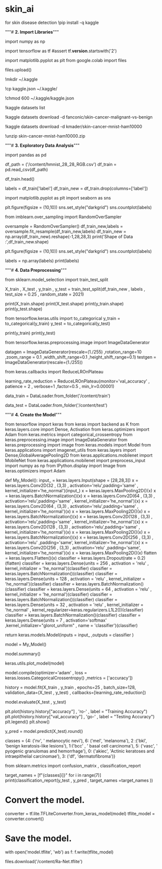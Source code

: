 # skin_ai
for skin disease detection
!pip install -q kaggle

"""# **2. Import Libraries**"""

import numpy as np

import tensorflow as tf
#assert tf.__version__.startswith('2')

import matplotlib.pyplot as plt
from google.colab import files

files.upload()

!mkdir ~/.kaggle

!cp kaggle.json ~/.kaggle/

!chmod 600 ~/.kaggle/kaggle.json

!kaggle datasets list

!kaggle datasets download -d fanconic/skin-cancer-malignant-vs-benign

!kaggle datasets download -d kmader/skin-cancer-mnist-ham10000

!unzip skin-cancer-mnist-ham10000.zip

"""# **3. Exploratory Data Analysis**"""

import pandas as pd

df_path = ('/content/hmnist_28_28_RGB.csv')
df_train = pd.read_csv(df_path)

df_train.head()

labels = df_train['label']
df_train_new = df_train.drop(columns=['label'])

import matplotlib.pyplot as plt
import seaborn as sns

plt.figure(figsize = (10,10))
sns.set_style("darkgrid")
sns.countplot(labels)

from imblearn.over_sampling import RandomOverSampler 


oversample = RandomOverSampler()
df_train_new,labels  = oversample.fit_resample(df_train_new,labels)
df_train_new = np.array(df_train_new).reshape(-1,28,28,3)
print('Shape of Data :',df_train_new.shape)

plt.figure(figsize = (10,10))
sns.set_style("darkgrid")
sns.countplot(labels)

labels = np.array(labels)
print(labels)

"""# **4. Data Preprocessing**"""

from sklearn.model_selection import train_test_split

X_train , X_test , y_train , y_test = train_test_split(df_train_new , labels , test_size = 0.25 , random_state = 2021)

print(X_train.shape)
print(X_test.shape)
print(y_train.shape)
print(y_test.shape)

from tensorflow.keras.utils import to_categorical
y_train = to_categorical(y_train)
y_test = to_categorical(y_test)

print(y_train)
print(y_test)

from tensorflow.keras.preprocessing.image import ImageDataGenerator

datagen = ImageDataGenerator(rescale=(1./255)
                             ,rotation_range=10
                             ,zoom_range = 0.1
                             ,width_shift_range=0.1
                             ,height_shift_range=0.1)
testgen = ImageDataGenerator(rescale=(1./255))

from keras.callbacks import ReduceLROnPlateau

learning_rate_reduction = ReduceLROnPlateau(monitor='val_accuracy'
                                            , patience = 2
                                            , verbose=1
                                            ,factor=0.5
                                            , min_lr=0.00001)

data_train = DataLoader.from_folder('/content/train')

data_test = DataLoader.from_folder('/content/test')

"""# **4. Create the Model**"""

from tensorflow import keras
from keras import backend as K
from keras.layers.core import Dense, Activation
from keras.optimizers import Adam
from keras.metrics import categorical_crossentropy
from keras.preprocessing.image import ImageDataGenerator
from keras.preprocessing import image
from keras.models import Model
from keras.applications import imagenet_utils
from keras.layers import Dense,GlobalAveragePooling2D
from keras.applications.mobilenet import MobileNet
from keras.applications.mobilenet import preprocess_input
import numpy as np
from IPython.display import Image
from keras.optimizers import Adam

def My_Model():
  input_ = keras.layers.Input(shape = [28,28,3])
  x = keras.layers.Conv2D(32 , (3,3) , activation='relu',padding='same' , kernel_initializer='he_normal')(input_)
  x = keras.layers.MaxPooling2D()(x)
  x = keras.layers.BatchNormalization()(x)
  x = keras.layers.Conv2D(64 , (3,3) , activation='relu',padding='same' , kernel_initializer='he_normal')(x)
  x = keras.layers.Conv2D(64 , (3,3) , activation='relu',padding='same' , kernel_initializer='he_normal')(x)
  x = keras.layers.MaxPooling2D()(x)
  x = keras.layers.BatchNormalization()(x)
  x = keras.layers.Conv2D(128 , (3,3) , activation='relu',padding='same' , kernel_initializer='he_normal')(x)
  x = keras.layers.Conv2D(128 , (3,3) , activation='relu',padding='same' , kernel_initializer='he_normal')(x)
  x = keras.layers.MaxPooling2D()(x)
  x = keras.layers.BatchNormalization()(x)
  x = keras.layers.Conv2D(256 , (3,3) , activation='relu' ,padding='same', kernel_initializer='he_normal')(x)
  x = keras.layers.Conv2D(256 , (3,3) , activation='relu' ,padding='same', kernel_initializer='he_normal')(x)
  x = keras.layers.MaxPooling2D()(x)
  flatten  = keras.layers.Flatten()(x)
  classifier = keras.layers.Dropout(rate = 0.2)(flatten)
  classifier = keras.layers.Dense(units = 256 , activation = 'relu' , kernel_initializer = 'he_normal')(classifier)
  classifier = keras.layers.BatchNormalization()(classifier)
  classifier = keras.layers.Dense(units = 128 , activation = 'relu' , kernel_initializer = 'he_normal')(classifier)
  classifier = keras.layers.BatchNormalization()(classifier)
  classifier = keras.layers.Dense(units = 64 , activation = 'relu' , kernel_initializer = 'he_normal')(classifier)
  classifier = keras.layers.BatchNormalization()(classifier) 
  classifier = keras.layers.Dense(units = 32 , activation = 'relu' , kernel_initializer = 'he_normal' , kernel_regularizer=keras.regularizers.L1L2())(classifier)
  classifier = keras.layers.BatchNormalization()(classifier) 
  classifier = keras.layers.Dense(units = 7 , activation='softmax' ,kernel_initializer="glorot_uniform" , name = 'classifier')(classifier)

  return keras.models.Model(inputs = input_  ,outputs =  classifier  )

model = My_Model()

model.summary()

keras.utils.plot_model(model)

model.compile(optimizer='adam' , loss = keras.losses.CategoricalCrossentropy() ,metrics = ['accuracy'])

history = model.fit(X_train ,
                    y_train ,
                    epochs=25 ,
                    batch_size=128,
                    validation_data=(X_test , y_test) ,
                    callbacks=[learning_rate_reduction])

model.evaluate(X_test , y_test)

plt.plot(history.history["accuracy"] , 'ro-' , label = "Training Accuracy")
plt.plot(history.history["val_accuracy"] , 'go-' , label = "Testing Accuracy")
plt.legend()
plt.show()

y_pred  = model.predict(X_test).round()

classes = {4: ('nv', ' melanocytic nevi'),
           6: ('mel', 'melanoma'),
           2 :('bkl', 'benign keratosis-like lesions'), 
           1:('bcc' , ' basal cell carcinoma'),
           5: ('vasc', ' pyogenic granulomas and hemorrhage'),
           0: ('akiec', 'Actinic keratoses and intraepithelial carcinomae'),
           3: ('df', 'dermatofibroma')}

from sklearn.metrics import confusion_matrix , classification_report

target_names = [f"{classes[i]}" for i in range(7)]
print(classification_report(y_test , y_pred , target_names =target_names ))

# Convert the model.
converter = tf.lite.TFLiteConverter.from_keras_model(model)
tflite_model = converter.convert()

# Save the model.
with open('model.tflite', 'wb') as f:
  f.write(tflite_model)

files.download('/content/Ra-Net.tflite')
